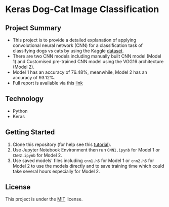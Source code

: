 # Keras Dog-Cat Image Classification
## Project Summary 
* This project is to provide a detailed explanation of applying convolutional neural network (CNN) for a classification task of classifying dogs vs cats by using the Kaggle [dataset](https://www.kaggle.com/c/dogs-vs-cats/data).
* There are two CNN models including manually built CNN model (Model 1) and Customised pre-trained CNN model using the VGG16 architecture (Model 2).
* Model 1 has an accuracy of 76.48%, meanwhile, Model 2 has an accuracy of 93.12%.
* Full report is available via this [link](https://github.com/dukele35/image_classification_keras_pretrained_CNNs/blob/master/report.pdf)

## Technology
* Python
* Keras

## Getting Started
1. Clone this repository (for help see this [tutorial](https://help.github.com/articles/cloning-a-repository/)).
2. Use Jupyter Notebook Environment then run `CNN1.ipynb` for Model 1 or `CNN2.ipynb` for Model 2. 
3. Use saved models' files including `cnn1.h5` for Model 1 or `cnn2.h5` for Model 2 to use the models directly and to save training time which could take several hours especially for Model 2.

## License
This project is under the [MIT](https://github.com/dukele35/time_series1/blob/master/LICENSE) license. 
